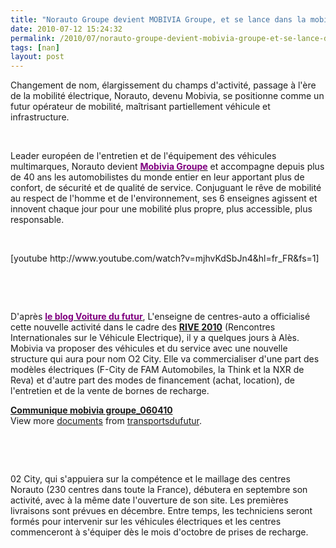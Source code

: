 ```yaml
---
title: "Norauto Groupe devient MOBIVIA Groupe, et se lance dans la mobilité électrique"
date: 2010-07-12 15:24:32
permalink: /2010/07/norauto-groupe-devient-mobivia-groupe-et-se-lance-dans-la-mobilite-electrique.html
tags: [nan]
layout: post
---
```


<p class="MsoNormal"><span>Changement de nom, élargissement du champs d'activité, passage à l'ère de la mobilité électrique, Norauto, devenu Mobivia, se positionne comme un futur opérateur de mobilité, maîtrisant partiellement véhicule et infrastructure.  </span></p> <p class="MsoNormal"><span></span> </p> <p class="MsoNormal"><span>Leader européen de l'entretien et de l'équipement des véhicules multimarques, Norauto devient <strong><a href="http://www.mobiviagroupe.com/"><font color="#800080">Mobivia Groupe</font></a></strong> et accompagne depuis plus de 40 ans les automobilistes du monde entier en leur apportant plus de confort, de sécurité et de qualité de service. Conjuguant le rêve de mobilité au respect de l'homme et de l'environnement, ses 6 enseignes agissent et innovent chaque jour pour une mobilité plus propre, plus accessible, plus responsable.</span></p> <p class="MsoNormal"><span></span> </p>  [youtube http://www.youtube.com/watch?v=mjhvKdSbJn4&hl=fr_FR&fs=1] <p class="MsoNormal"><span></span> </p> <p class="MsoNormal"><span> </span></p> <p class="MsoNormal"><span>D'après <strong><a href="http://voituredufutur.blogspot.com/2010/07/norauto-devient-operateur-de-voitures.html"><font color="#800080">le blog Voiture du futur</font></a></strong>, L'enseigne de centres-auto a officialisé cette nouvelle activité dans le cadre des <strong><a href="http://www.rive2010-ales.fr/" target="_blank">RIVE 2010</a></strong> (Rencontres Internationales sur le Véhicule Electrique), il y a quelques jours à Alès. Mobivia va proposer des véhicules et du service avec une nouvelle structure qui aura pour nom O2 City. Elle va commercialiser d'une part des modèles électriques (F-City de FAM Automobiles, la Think et la NXR de Reva) et d'autre part des modes de financement (achat, location), de l'entretien et de la vente de bornes de recharge. </span></p> <p class="MsoNormal"><span></span></p> <div id="__ss_4735465"><strong><a href="http://www.slideshare.net/transportsdufutur/communique-mobivia-groupe060410" title="Communique mobivia groupe_060410">Communique mobivia groupe_060410</a></strong>   <div>View more <a href="http://www.slideshare.net/">documents</a> from <a href="http://www.slideshare.net/transportsdufutur">transportsdufutur</a>.</div></div>   <!--more-->   <p class="MsoNormal"><span><a name="more"></a></span> </p> <p class="MsoNormal"><span> </span></p> <p class="MsoNormal"><span>02 City, qui s'appuiera sur la compétence et le maillage des centres Norauto (230 centres dans toute la France), débutera en septembre son activité, avec à la même date l'ouverture de son site. Les premières livraisons sont prévues en décembre. Entre temps, les techniciens seront formés pour intervenir sur les véhicules électriques et les centres commenceront à s'équiper dès le mois d'octobre de prises de recharge.</span></p>
